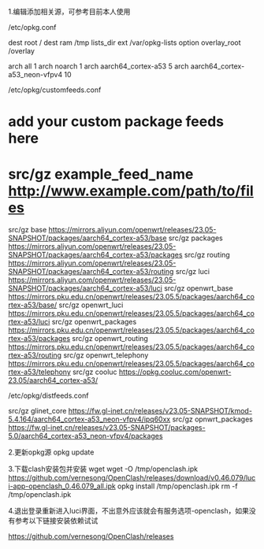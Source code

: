 1.编辑添加相关源，可参考目前本人使用

/etc/opkg.conf

dest root /
dest ram /tmp
lists_dir ext /var/opkg-lists
option overlay_root /overlay

arch all 1
arch noarch 1
arch aarch64_cortex-a53 5
arch aarch64_cortex-a53_neon-vfpv4 10



/etc/opkg/customfeeds.conf


# add your custom package feeds here
#
# src/gz example_feed_name http://www.example.com/path/to/files

src/gz base https://mirrors.aliyun.com/openwrt/releases/23.05-SNAPSHOT/packages/aarch64_cortex-a53/base
src/gz packages https://mirrors.aliyun.com/openwrt/releases/23.05-SNAPSHOT/packages/aarch64_cortex-a53/packages
src/gz routing https://mirrors.aliyun.com/openwrt/releases/23.05-SNAPSHOT/packages/aarch64_cortex-a53/routing
src/gz luci https://mirrors.aliyun.com/openwrt/releases/23.05-SNAPSHOT/packages/aarch64_cortex-a53/luci
src/gz openwrt_base https://mirrors.pku.edu.cn/openwrt/releases/23.05.5/packages/aarch64_cortex-a53/base/
src/gz openwrt_luci https://mirrors.pku.edu.cn/openwrt/releases/23.05.5/packages/aarch64_cortex-a53/luci
src/gz openwrt_packages https://mirrors.pku.edu.cn/openwrt/releases/23.05.5/packages/aarch64_cortex-a53/packages
src/gz openwrt_routing https://mirrors.pku.edu.cn/openwrt/releases/23.05.5/packages/aarch64_cortex-a53/routing
src/gz openwrt_telephony https://mirrors.pku.edu.cn/openwrt/releases/23.05.5/packages/aarch64_cortex-a53/telephony
src/gz cooluc https://opkg.cooluc.com/openwrt-23.05/aarch64_cortex-a53/



/etc/opkg/distfeeds.conf

src/gz glinet_core https://fw.gl-inet.cn/releases/v23.05-SNAPSHOT/kmod-5.4.164/aarch64_cortex-a53_neon-vfpv4/ipq60xx
src/gz opnwrt_packages https://fw.gl-inet.cn/releases/v23.05-SNAPSHOT/packages-5.0/aarch64_cortex-a53_neon-vfpv4/packages


2.更新opkg源
opkg update


3.下载clash安装包并安装
wget wget -O /tmp/openclash.ipk https://github.com/vernesong/OpenClash/releases/download/v0.46.079/luci-app-openclash_0.46.079_all.ipk
opkg install /tmp/openclash.ipk
rm -f /tmp/openclash.ipk

4.退出登录重新进入luci界面，不出意外应该就会有服务选项-openclash，如果没有参考以下链接安装依赖试试

https://github.com/vernesong/OpenClash/releases
